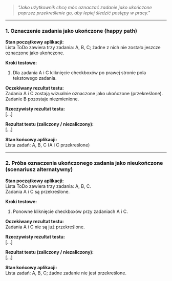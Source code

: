 > _"Jako użytkownik chcę móc oznaczać zadanie jako ukończone poprzez przekreślenie go, aby lepiej śledzić postępy w pracy."_

---

### **1. Oznaczenie zadania jako ukończone (happy path)**

**Stan początkowy aplikacji:**  
Lista ToDo zawiera trzy zadania: A, B, C; żadne z nich nie zostało jeszcze oznaczone jako ukończone.

**Kroki testowe:**  
1. Dla zadania A i C kliknięcie checkboxów po prawej stronie pola tekstowego zadania.

**Oczekiwany rezultat testu:**  
Zadania A i C zostają wizualnie oznaczone jako ukończone (przekreślone).  
Zadanie B pozostaje niezmienione.

**Rzeczywisty rezultat testu:**  
[...]

**Rezultat testu (zaliczony / niezaliczony):**  
[...]

**Stan końcowy aplikacji:**  
Lista zadań: A, B, C (A i C przekreślone)

---

### **2. Próba oznaczenia ukończonego zadania jako nieukończone (scenariusz alternatywny)**

**Stan początkowy aplikacji:**  
Lista ToDo zawiera trzy zadania: A, B, C.  
Zadania A i C są przekreślone.

**Kroki testowe:**  
1. Ponowne kliknięcie checkboxów przy zadaniach A i C.

**Oczekiwany rezultat testu:**  
Zadania A i C nie są już przekreślone.

**Rzeczywisty rezultat testu:**  
[...]

**Rezultat testu (zaliczony / niezaliczony):**  
[...]

**Stan końcowy aplikacji:**  
Lista zadań: A, B, C; żadne zadanie nie jest przekreślone.
